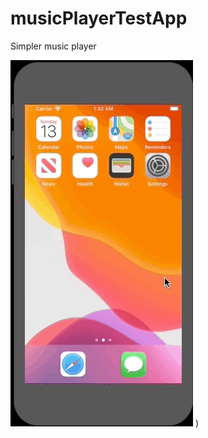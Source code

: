 # musicPlayerTestApp

Simpler music player

![musicPlayerTestApp](https://github.com/alexey1312/NumFact/blob/master/NumFact.gif?raw=true)
)
